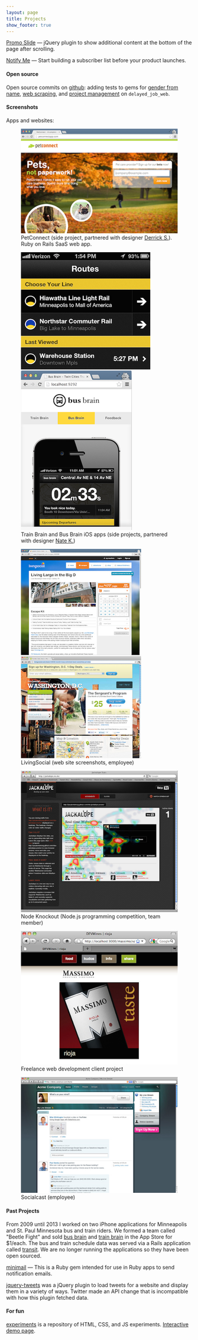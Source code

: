 ```yaml
---
layout: page
title: Projects
show_footer: true
---
```


[Promo Slide](/projects/promoSlide) &mdash; jQuery plugin to show additional content at the bottom of the page after scrolling.

[Notify Me](https://github.com/andyatkinson/notify-me) &mdash; Start building a subscriber list before your product launches.

#### Open source

Open source commits on [github](https://github.com/andyatkinson): adding tests to gems for [gender from name](https://github.com/bmuller/sexmachine/commits?author=andyatkinson), [web scraping](https://github.com/bmuller/robostripper/commits?author=andyatkinson), and [project management](https://github.com/ejschmitt/delayed_job_web/commits?author=andyatkinson) on `delayed_job_web`.

#### Screenshots

Apps and websites:

<section>
  <figure>
    <img src="/assets/images/portfolio-1.png" alt="PetConnect" />
    <figcaption>PetConnect (side project, partnered with designer <a href="http://www.derrickschippert.com/">Derrick S.</a>). Ruby on Rails SaaS web app.</figcaption>
  </figure>
  <figure>
    <span style="float:left;"><img src="/assets/images/portfolio-2.png" alt="Train Brain screenshot"/></span>
    <img src="/assets/images/portfolio-3.png" alt="bus brain screenshot"/>
    <figcaption>Train Brain and Bus Brain iOS apps (side projects, partnered with designer <a href="http://www.kadlac.com/">Nate K.</a>)</figcaption>
  </figure>
  <figure>
    <span style="float:left;"><img src="/assets/images/portfolio-4.jpg" alt="LivingSocial screenshot" /></span>
    <img src="/assets/images/portfolio-5.jpg" alt="LivingSocial screenshot"/>
    <figcaption>LivingSocial (web site screenshots, employee)</figcaption>
  </figure>
  <figure>
    <img src="/assets/images/portfolio-8.jpg" alt="Node Knockout Jackalope screenshot"/>
    <figcaption>Node Knockout (Node.js programming competition, team member)</figcaption>
  </figure>
  <figure>
    <img src="/assets/images/portfolio-9.jpg" alt="product screenshot" />
    <figcaption>Freelance web development client project</figcaption>
  </figure>
  <figure>
    <img src="/assets/images/portfolio-10.jpg" alt="product screenshot"/>
    <figcaption>Socialcast (employee)</figcaption>
  </figure>
</section>

#### Past Projects
From 2009 until 2013 I worked on two iPhone applications for Minneapolis and St. Paul Minnesota bus and train riders. We formed a team called "Beetle Fight" and sold [bus brain](https://github.com/andyatkinson/BusBrain) and [train brain](https://github.com/andyatkinson/TrainBrain) in the App Store for $1/each. The bus and train schedule data was served via a Rails application called [transit](https://github.com/andyatkinson/transit). We are no longer running the applications so they have been open sourced. 

[minimail](https://github.com/andyatkinson/minimail) &mdash; This is a Ruby gem intended for use in Ruby apps to send notification emails.

[jquery-tweets](https://github.com/andyatkinson/jquery-tweets) was a jQuery plugin to load tweets for a website and display them in a variety of ways. Twitter made an API change that is incompatible with how this plugin fetched data.

#### For fun

[experiments](https://github.com/andyatkinson/experiments) is a repository of HTML, CSS, and JS experiments. [Interactive demo page](http://andyatkinson.github.io/experiments/).
